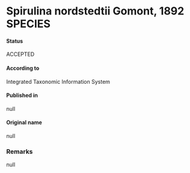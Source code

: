 Spirulina nordstedtii Gomont, 1892 SPECIES
=======

#### Status
ACCEPTED

#### According to
Integrated Taxonomic Information System

#### Published in
null

#### Original name
null

### Remarks
null